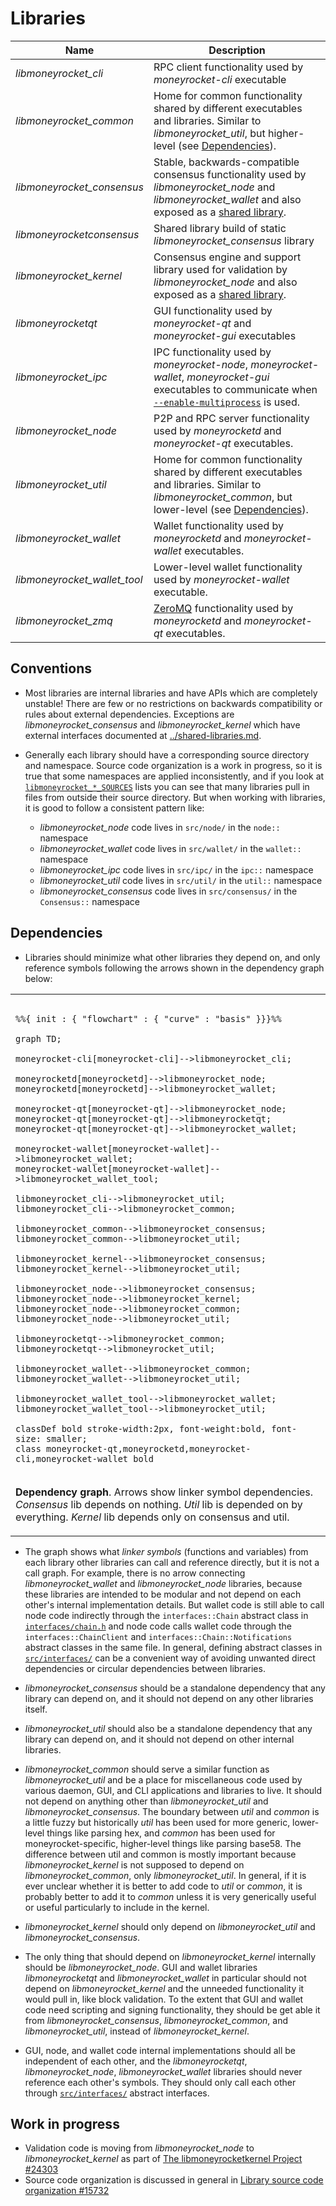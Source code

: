 # Libraries

| Name                     | Description |
|--------------------------|-------------|
| *libmoneyrocket_cli*         | RPC client functionality used by *moneyrocket-cli* executable |
| *libmoneyrocket_common*      | Home for common functionality shared by different executables and libraries. Similar to *libmoneyrocket_util*, but higher-level (see [Dependencies](#dependencies)). |
| *libmoneyrocket_consensus*   | Stable, backwards-compatible consensus functionality used by *libmoneyrocket_node* and *libmoneyrocket_wallet* and also exposed as a [shared library](../shared-libraries.md). |
| *libmoneyrocketconsensus*    | Shared library build of static *libmoneyrocket_consensus* library |
| *libmoneyrocket_kernel*      | Consensus engine and support library used for validation by *libmoneyrocket_node* and also exposed as a [shared library](../shared-libraries.md). |
| *libmoneyrocketqt*           | GUI functionality used by *moneyrocket-qt* and *moneyrocket-gui* executables |
| *libmoneyrocket_ipc*         | IPC functionality used by *moneyrocket-node*, *moneyrocket-wallet*, *moneyrocket-gui* executables to communicate when [`--enable-multiprocess`](multiprocess.md) is used. |
| *libmoneyrocket_node*        | P2P and RPC server functionality used by *moneyrocketd* and *moneyrocket-qt* executables. |
| *libmoneyrocket_util*        | Home for common functionality shared by different executables and libraries. Similar to *libmoneyrocket_common*, but lower-level (see [Dependencies](#dependencies)). |
| *libmoneyrocket_wallet*      | Wallet functionality used by *moneyrocketd* and *moneyrocket-wallet* executables. |
| *libmoneyrocket_wallet_tool* | Lower-level wallet functionality used by *moneyrocket-wallet* executable. |
| *libmoneyrocket_zmq*         | [ZeroMQ](../zmq.md) functionality used by *moneyrocketd* and *moneyrocket-qt* executables. |

## Conventions

- Most libraries are internal libraries and have APIs which are completely unstable! There are few or no restrictions on backwards compatibility or rules about external dependencies. Exceptions are *libmoneyrocket_consensus* and *libmoneyrocket_kernel* which have external interfaces documented at [../shared-libraries.md](../shared-libraries.md).

- Generally each library should have a corresponding source directory and namespace. Source code organization is a work in progress, so it is true that some namespaces are applied inconsistently, and if you look at [`libmoneyrocket_*_SOURCES`](../../src/Makefile.am) lists you can see that many libraries pull in files from outside their source directory. But when working with libraries, it is good to follow a consistent pattern like:

  - *libmoneyrocket_node* code lives in `src/node/` in the `node::` namespace
  - *libmoneyrocket_wallet* code lives in `src/wallet/` in the `wallet::` namespace
  - *libmoneyrocket_ipc* code lives in `src/ipc/` in the `ipc::` namespace
  - *libmoneyrocket_util* code lives in `src/util/` in the `util::` namespace
  - *libmoneyrocket_consensus* code lives in `src/consensus/` in the `Consensus::` namespace

## Dependencies

- Libraries should minimize what other libraries they depend on, and only reference symbols following the arrows shown in the dependency graph below:

<table><tr><td>

```mermaid

%%{ init : { "flowchart" : { "curve" : "basis" }}}%%

graph TD;

moneyrocket-cli[moneyrocket-cli]-->libmoneyrocket_cli;

moneyrocketd[moneyrocketd]-->libmoneyrocket_node;
moneyrocketd[moneyrocketd]-->libmoneyrocket_wallet;

moneyrocket-qt[moneyrocket-qt]-->libmoneyrocket_node;
moneyrocket-qt[moneyrocket-qt]-->libmoneyrocketqt;
moneyrocket-qt[moneyrocket-qt]-->libmoneyrocket_wallet;

moneyrocket-wallet[moneyrocket-wallet]-->libmoneyrocket_wallet;
moneyrocket-wallet[moneyrocket-wallet]-->libmoneyrocket_wallet_tool;

libmoneyrocket_cli-->libmoneyrocket_util;
libmoneyrocket_cli-->libmoneyrocket_common;

libmoneyrocket_common-->libmoneyrocket_consensus;
libmoneyrocket_common-->libmoneyrocket_util;

libmoneyrocket_kernel-->libmoneyrocket_consensus;
libmoneyrocket_kernel-->libmoneyrocket_util;

libmoneyrocket_node-->libmoneyrocket_consensus;
libmoneyrocket_node-->libmoneyrocket_kernel;
libmoneyrocket_node-->libmoneyrocket_common;
libmoneyrocket_node-->libmoneyrocket_util;

libmoneyrocketqt-->libmoneyrocket_common;
libmoneyrocketqt-->libmoneyrocket_util;

libmoneyrocket_wallet-->libmoneyrocket_common;
libmoneyrocket_wallet-->libmoneyrocket_util;

libmoneyrocket_wallet_tool-->libmoneyrocket_wallet;
libmoneyrocket_wallet_tool-->libmoneyrocket_util;

classDef bold stroke-width:2px, font-weight:bold, font-size: smaller;
class moneyrocket-qt,moneyrocketd,moneyrocket-cli,moneyrocket-wallet bold
```
</td></tr><tr><td>

**Dependency graph**. Arrows show linker symbol dependencies. *Consensus* lib depends on nothing. *Util* lib is depended on by everything. *Kernel* lib depends only on consensus and util.

</td></tr></table>

- The graph shows what _linker symbols_ (functions and variables) from each library other libraries can call and reference directly, but it is not a call graph. For example, there is no arrow connecting *libmoneyrocket_wallet* and *libmoneyrocket_node* libraries, because these libraries are intended to be modular and not depend on each other's internal implementation details. But wallet code is still able to call node code indirectly through the `interfaces::Chain` abstract class in [`interfaces/chain.h`](../../src/interfaces/chain.h) and node code calls wallet code through the `interfaces::ChainClient` and `interfaces::Chain::Notifications` abstract classes in the same file. In general, defining abstract classes in [`src/interfaces/`](../../src/interfaces/) can be a convenient way of avoiding unwanted direct dependencies or circular dependencies between libraries.

- *libmoneyrocket_consensus* should be a standalone dependency that any library can depend on, and it should not depend on any other libraries itself.

- *libmoneyrocket_util* should also be a standalone dependency that any library can depend on, and it should not depend on other internal libraries.

- *libmoneyrocket_common* should serve a similar function as *libmoneyrocket_util* and be a place for miscellaneous code used by various daemon, GUI, and CLI applications and libraries to live. It should not depend on anything other than *libmoneyrocket_util* and *libmoneyrocket_consensus*. The boundary between _util_ and _common_ is a little fuzzy but historically _util_ has been used for more generic, lower-level things like parsing hex, and _common_ has been used for moneyrocket-specific, higher-level things like parsing base58. The difference between util and common is mostly important because *libmoneyrocket_kernel* is not supposed to depend on *libmoneyrocket_common*, only *libmoneyrocket_util*. In general, if it is ever unclear whether it is better to add code to *util* or *common*, it is probably better to add it to *common* unless it is very generically useful or useful particularly to include in the kernel.


- *libmoneyrocket_kernel* should only depend on *libmoneyrocket_util* and *libmoneyrocket_consensus*.

- The only thing that should depend on *libmoneyrocket_kernel* internally should be *libmoneyrocket_node*. GUI and wallet libraries *libmoneyrocketqt* and *libmoneyrocket_wallet* in particular should not depend on *libmoneyrocket_kernel* and the unneeded functionality it would pull in, like block validation. To the extent that GUI and wallet code need scripting and signing functionality, they should be get able it from *libmoneyrocket_consensus*, *libmoneyrocket_common*, and *libmoneyrocket_util*, instead of *libmoneyrocket_kernel*.

- GUI, node, and wallet code internal implementations should all be independent of each other, and the *libmoneyrocketqt*, *libmoneyrocket_node*, *libmoneyrocket_wallet* libraries should never reference each other's symbols. They should only call each other through [`src/interfaces/`](`../../src/interfaces/`) abstract interfaces.

## Work in progress

- Validation code is moving from *libmoneyrocket_node* to *libmoneyrocket_kernel* as part of [The libmoneyrocketkernel Project #24303](https://github.com/moneyrocket/moneyrocket/issues/24303)
- Source code organization is discussed in general in [Library source code organization #15732](https://github.com/moneyrocket/moneyrocket/issues/15732)
